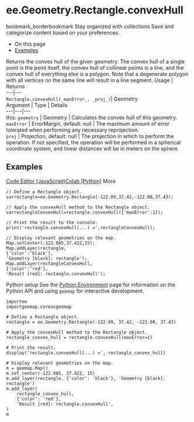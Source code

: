  
#  ee.Geometry.Rectangle.convexHull
bookmark_borderbookmark Stay organized with collections  Save and categorize content based on your preferences.
  * On this page
  * [Examples](https://developers.google.com/earth-engine/apidocs/ee-geometry-rectangle-convexhull#examples)


Returns the convex hull of the given geometry. The convex hull of a single point is the point itself, the convex hull of collinear points is a line, and the convex hull of everything else is a polygon. Note that a degenerate polygon with all vertices on the same line will result in a line segment.
Usage | Returns  
---|---  
`Rectangle.convexHull(_maxError_, _proj_)`|  Geometry  
Argument | Type | Details  
---|---|---  
this: `geometry` | Geometry | Calculates the convex hull of this geometry.  
`maxError` | ErrorMargin, default: null | The maximum amount of error tolerated when performing any necessary reprojection.  
`proj` | Projection, default: null | The projection in which to perform the operation. If not specified, the operation will be performed in a spherical coordinate system, and linear distances will be in meters on the sphere.  
## Examples
[Code Editor (JavaScript)](https://developers.google.com/earth-engine/apidocs/ee-geometry-rectangle-convexhull#code-editor-javascript-sample)[Colab (Python)](https://developers.google.com/earth-engine/apidocs/ee-geometry-rectangle-convexhull#colab-python-sample) More
```
// Define a Rectangle object.
varrectangle=ee.Geometry.Rectangle(-122.09,37.42,-122.08,37.43);

// Apply the convexHull method to the Rectangle object.
varrectangleConvexHull=rectangle.convexHull({'maxError':1});

// Print the result to the console.
print('rectangle.convexHull(...) =',rectangleConvexHull);

// Display relevant geometries on the map.
Map.setCenter(-122.085,37.422,15);
Map.addLayer(rectangle,
{'color':'black'},
'Geometry [black]: rectangle');
Map.addLayer(rectangleConvexHull,
{'color':'red'},
'Result [red]: rectangle.convexHull');
```
Python setup
See the [ Python Environment](https://developers.google.com/earth-engine/guides/python_install) page for information on the Python API and using `geemap` for interactive development.
```
importee
importgeemap.coreasgeemap
```
```
# Define a Rectangle object.
rectangle = ee.Geometry.Rectangle(-122.09, 37.42, -122.08, 37.43)

# Apply the convexHull method to the Rectangle object.
rectangle_convex_hull = rectangle.convexHull(maxError=1)

# Print the result.
display('rectangle.convexHull(...) =', rectangle_convex_hull)

# Display relevant geometries on the map.
m = geemap.Map()
m.set_center(-122.085, 37.422, 15)
m.add_layer(rectangle, {'color': 'black'}, 'Geometry [black]: rectangle')
m.add_layer(
    rectangle_convex_hull,
    {'color': 'red'},
    'Result [red]: rectangle.convexHull',
)
m
```

